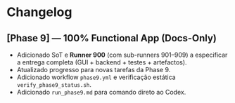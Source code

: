 # Changelog

## [Phase 9] — 100% Functional App (Docs-Only)
- Adicionado SoT e **Runner 900** (com sub-runners 901–909) a especificar a entrega completa (GUI + backend + testes + artefactos).
- Atualizado progresso para novas tarefas da Phase 9.
- Adicionado workflow `phase9.yml` e verificação estática `verify_phase9_status.sh`.
- Adicionado `run_phase9.md` para comando direto ao Codex.

